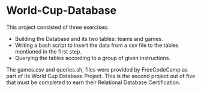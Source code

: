 # World-Cup-Database
This project consisted of three exercises:
- Building the Database and its two tables: teams and games.
- Writing a bash script to insert the data from a csv file to the tables mentioned in the first step.
- Querying the tables according to a group of given instructions.

The games.csv and queries.sh, files were provided by FreeCodeCamp as part of its World Cup Database Project. This is the second project out of five that must be completed to earn their Relational Database Certification. 
